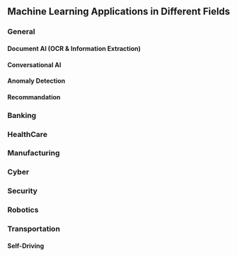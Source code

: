 ## Machine Learning Applications in Different Fields

### General

#### Document AI (OCR & Information Extraction)

#### Conversational AI

#### Anomaly Detection

#### Recommandation

### Banking

### HealthCare

### Manufacturing

### Cyber

### Security

### Robotics



### Transportation

#### Self-Driving
